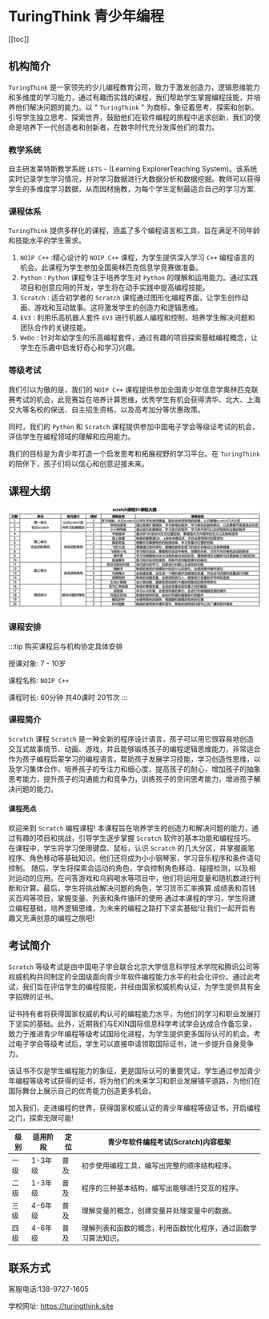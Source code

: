 # TuringThink 青少年编程

[[toc]]

## 机构简介

 `TuringThink` 是一家领先的少儿编程教育公司，致力于激发创造力，逻辑思维能力和多维度的学习能力，通过有趣而实践的课程，我们帮助学生掌握编程技能，并培养他们解决问题的能力。以 " `TuringThink` " 为商标，象征着思考、探索和创新。引导学生独立思考、探索世界，鼓励他们在软件编程的旅程中追求创新，我们的使命是培养下一代创造者和创新者，在数字时代充分发挥他们的潜力。

### 教学系统

自主研发莱特斯教学系统 `LETS` - (Learning ExplorerTeaching System)。该系统实时记录学生学习情况，并对学习数据进行大数据分析和数据挖掘。教师可以获得学生的多维度学习数据，从而因材施教，为每个学生定制最适合自己的学习方案.

### 课程体系

`TuringThink` 提供多样化的课程，涵盖了多个编程语言和工具，旨在满足不同年龄和技能水平的学生需求。

1. `NOIP C++` :精心设计的 `NOIP C++` 课程，为学生提供深入学习 `C++` 编程语言的机会。此课程为学生参加全国奥林匹克信息学竞赛做准备。
2. `Python` : `Python` 课程专注于培养学生对 `Python` 的理解和运用能力。通过实践项目和创意应用的开发，学生将在动手实践中提高编程技能。
3. `Scratch` : 适合初学者的 `Scratch` 课程通过图形化编程界面，让学生创作动画、游戏和互动故事。这将激发学生的创造力和逻辑思维。
4. `EV3` : 利用乐高机器人套件 `EV3` 进行机器人编程和控制，培养学生解决问题和团队合作的关键技能。
5. `WeDo` : 针对年幼学生的乐高编程套件，通过有趣的项目探索基础编程概念，让学生在乐趣中启发好奇心和学习兴趣。

### 等级考试

我们引以为傲的是，我们的 `NOIP C++` 课程提供参加全国青少年信息学奥林匹克联赛考试的机会，此竞赛旨在培养计算思维，优秀学生有机会获得清华、北大、上海交大等名校的保送、自主招生资格，以及高考加分等优惠政策。

同时，我们的 `Python` 和 `Scratch` 课程提供参加中国电子学会等级证考试的机会，评估学生在编程领域的理解和应用能力。

我们的目标是为青少年打造一个启发思考和拓展视野的学习平台。在 `TuringThink` 的陪伴下，孩子们将以信心和创意迎接未来。


## 课程大纲

![](/images/kidsedu/scratch.png)

### 课程安排

:::tip
购买课程后与机构协定具体安排

授课对象: 7 - 10岁

课程名称:  `NOIP C++` 

课程时长: 60分钟 共40课时 20节次
:::

### 课程简介

 `Scratch` 课程 `Scratch` 是一种全新的程序设计语言，孩子可以用它很容易地创造交互式故事情节、动画、游戏，并且能够锻炼孩子的编程逻辑思维能力，非常适合作为孩子编程启蒙学习的编程语言。帮助孩子发展学习技能，学习创造性思维，以及学习集体合作，培养孩子的专注力和细心度，提高孩子的耐心，增加孩子的抽象思考能力，提升孩子的沟通能力和竞争力，训练孩子的空间思考能力，增进孩子解决问题的能力。

#### 课程亮点

欢迎来到  `Scratch`  编程课程!
本课程旨在培养学生的创造力和解决问题的能力，通过有趣的项目和挑战，引导学生逐步掌握  `Scratch`  软件的基本功能和编程技巧。
在课程中，学生将学习使用键盘、鼠标，认识 `Scratch`  的几大分区，并掌握画笔程序、角色移动等基础知识。他们还将成为小小钢琴家，学习音乐程序和条件语句控制。
随后，学生将探索会运动的角色，学会控制角色移动、碰撞检测，以及相对运动的应用。在问答游戏和乌鸦喝水等项目中，他们将运用变量和随机数进行判断和计算。最后，学生将挑战解决问题的角色，学习货币汇率换算.成绩表和百钱买百鸡等项目，掌握变量、列表和条件循环的使用
通过本课程的学习，学生将建立编程基础，培养逻辑思维，为未来的编程之路打下坚实基础!让我们一起开启有趣又充满创意的编程之旅吧!


## 考试简介

 `Scratch` 等级考试是由中国电子学会联合北京大学信息科学技术学院和腾讯公司等权威机构共同制定的全国级面向青少年软件编程能力水平的社会化评价。通过此考试，我们旨在评估学生的编程技能，并经由国家权威机构认证，为学生提供具有金字招牌的证书。

证书持有者将获得国家权威机构认可的编程能力水平，为他们的学习和职业发展打下坚实的基础。此外，近期我们与EXIN国际信息科学考试学会达成合作备忘录，致力于推进青少年编程等级考试国际化进程，为学生提供更多国际认可的机会。考过电子学会等级考试后，学生可以直接申请领取国际证书，进一步提升自身竞争力。

该证书不仅是学生编程能力的象征，更是国际认可的重要凭证。学生通过参加青少年编程等级考试获得的证书，将为他们的未来学习和职业发展铺平道路，为他们在国际舞台上展示自己的优秀能力创造更多机会。

加入我们，走进编程的世界，获得国家权威认证的青少年编程等级证书，开启编程之门，探索无限可能!



级别 | 适用阶段 | 定位 | 青少年软件编程考试(Scratch)内容框架
----|---------|-----|-------------------------------
一级|1-3年级| 普及 | 初步使用编程工具，编写出完整的顺序结构程序。
二级|1-3年级| 普及 | 程序的三种基本结构，编写出能够进行交互的程序。
三级|4-6年级| 普及 | 理解变量的概念，创建变量井处理变量中的数据。
四级|4-6年级| 普及 | 理解列表和函数的概念，利用函数忧化程序，通过函数学习算法知识。


## 联系方式

客服电话:138-9727-1605

学校网址: https://turingthink.site
